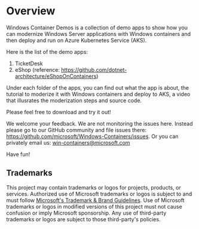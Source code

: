 # Overview
Windows Container Demos is a collection of demo apps to show how you can modernize Windows Server applications with Windows containers and then deploy and run on Azure Kubernetes Service (AKS).

Here is the list of the demo apps:
1. TicketDesk
2. eShop (reference: https://github.com/dotnet-architecture/eShopOnContainers)

Under each folder of the apps, you can find out what the app is about, the tutorial to moderize it with Windows containers and deploy to AKS, a video that illusrates the moderization steps and source code.

Please feel free to download and try it out!

We welcome your feedback. We are not monitoring the issues here. Instead please go to our GitHub community and file issues there: https://github.com/microsoft/Windows-Containers/issues. Or you can privately email us: win-containers@microsoft.com

Have fun!



## Trademarks

This project may contain trademarks or logos for projects, products, or services. Authorized use of Microsoft 
trademarks or logos is subject to and must follow 
[Microsoft's Trademark & Brand Guidelines](https://www.microsoft.com/en-us/legal/intellectualproperty/trademarks/usage/general).
Use of Microsoft trademarks or logos in modified versions of this project must not cause confusion or imply Microsoft sponsorship.
Any use of third-party trademarks or logos are subject to those third-party's policies.
